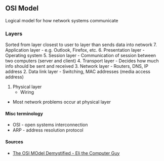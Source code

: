 ## OSI Model 

Logical model for how network systems communicate 

### Layers 
Sorted from layer closest to user to layer than sends data into network 
7. Application layer 
    - e.g. Outlook, Firefox, etc. 
6. Presentation layer 
    - Operating system 
5. Session layer 
    - Communication of session between two computers (server and client)
4. Transport layer 
    - Decides how much info should be sent and received 
3. Network layer 
    - Routers, DNS, IP address 
2. Data link layer 
    - Switching, MAC addresses (media access address)
1. Physical layer 
    - Wiring 

- Most network problems occur at physical layer 


#### Misc terminology 
- OSI - open systems interconnection 
- ARP - address resolution protocol 

#### Sources 
- [The OSI MOdel Demystified - Eli the Computer Guy](https://www.youtube.com/watch?v=HEEnLZV2wGI)